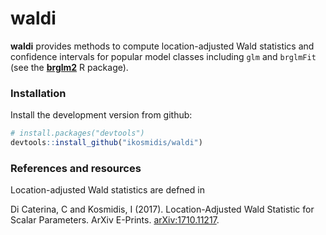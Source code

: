 waldi
======

**waldi** provides methods to compute location-adjusted Wald statistics and confidence intervals for popular model classes including `glm` and `brglmFit` (see the [**brglm2**](https://cran.r-project.org/package=brglm2) R package).

### Installation

Install the development version from github:

``` r
# install.packages("devtools")
devtools::install_github("ikosmidis/waldi")
```

### References and resources
Location-adjusted Wald statistics are defned in

Di Caterina, C and Kosmidis, I (2017). Location-Adjusted Wald Statistic for Scalar Parameters. ArXiv E-Prints. [arXiv:1710.11217](https://arxiv.org/abs/1710.11217).
